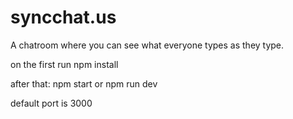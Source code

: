 # syncchat.us
A chatroom where you can see what everyone types as they type.

on the first run
  npm install 

after that:
  npm start
  or 
  npm run dev

default port is 3000
